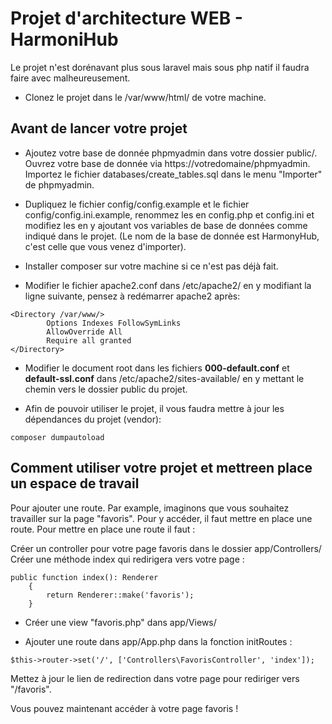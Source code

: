 # Projet d'architecture WEB - HarmoniHub

Le projet n'est dorénavant plus sous laravel mais sous php natif il faudra faire avec malheureusement.

- Clonez le projet dans le /var/www/html/ de votre machine.

<h2>Avant de lancer votre projet</h2>


- Ajoutez votre base de donnée phpmyadmin dans votre dossier public/. Ouvrez votre base de donnée via https://votredomaine/phpmyadmin. Importez le fichier databases/create_tables.sql dans le menu "Importer" de phpmyadmin.


- Dupliquez le fichier config/config.example et le fichier config/config.ini.example, renommez les en config.php et config.ini et modifiez les en y ajoutant vos variables de base de données comme indiqué dans le projet. (Le nom de la base de donnée est HarmonyHub, c'est celle que vous venez d'importer).

- Installer composer sur votre machine si ce n'est pas déjà fait.

- Modifier le fichier apache2.conf dans /etc/apache2/ en y modifiant la ligne suivante, pensez à redémarrer apache2 après:
```
<Directory /var/www/>
        Options Indexes FollowSymLinks
        AllowOverride All
        Require all granted
</Directory>
```
   
- Modifier le document root dans les fichiers <b>000-default.conf</b> et <b>default-ssl.conf</b> dans /etc/apache2/sites-available/ en y mettant le chemin vers le dossier public du projet.

- Afin de pouvoir utiliser le projet, il vous faudra mettre à jour les dépendances du projet (vendor):
```
composer dumpautoload
```


<h2> Comment utiliser votre projet et mettreen place un espace de travail </h2>

Pour ajouter une route. Par example, imaginons que vous souhaitez travailler sur la page "favoris". Pour y accéder, il faut mettre en place une route.
Pour mettre en place une route il faut : 

Créer un controller pour votre page favoris dans le dossier app/Controllers/
Créer une méthode index qui redirigera vers votre page : 
```
public function index(): Renderer
    {
        return Renderer::make('favoris');
    }
```
- Créer une view "favoris.php" dans app/Views/

- Ajouter une route dans app/App.php dans la fonction initRoutes :
```
$this->router->set('/', ['Controllers\FavorisController', 'index']);
```
Mettez à jour le lien de redirection dans votre page pour rediriger vers "/favoris".

Vous pouvez maintenant accéder à votre page favoris ! 
